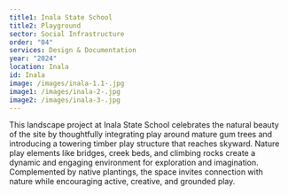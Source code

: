 ```yaml
---
title1: Inala State School
title2: Playground
sector: Social Infrastructure
order: "04"
services: Design & Documentation
year: "2024"
location: Inala
id: Inala
image: /images/inala-1.1-.jpg
image1: /images/inala-2-.jpg
image2: /images/inala-3-.jpg
---
```

This landscape project at Inala State School celebrates the natural beauty of the site by thoughtfully integrating play around mature gum trees and introducing a towering timber play structure that reaches skyward. Nature play elements like bridges, creek beds, and climbing rocks create a dynamic and engaging environment for exploration and imagination. Complemented by native plantings, the space invites connection with nature while encouraging active, creative, and grounded play.